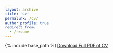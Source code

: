 ```yaml
---
layout: archive
title: "CV"
permalink: /cv/
author_profile: true
redirect_from:
  - /resume
---
```


{% include base_path %}
<i class="fa fa-download" aria-hidden="true"></i> [ Download Full PDF of CV](http://prassi07.github.io/files/PrasannaSriganesh_CV.pdf)

<!-- <object data="http://prassi07.github.io/files/PrasannaSriganesh_CV.pdf" type="application/pdf" width="700px" height="700px">
    <embed src="http://prassi07.github.io/files/PrasannaSriganesh_CV.pdf">
        <p>This browser does not support PDFs. Please download the PDF to view it: <a href="http://prassi07.github.io/files/PrasannaSriganesh_CV.pdf">Download PDF</a>.</p>
    </embed>
</object> -->

<!-- Education
======
* B.Tech, PES University, Bengaluru, India
  * Electronics and Communication Engineering (Major)
  * Computer Science Engineering (Minor)

Research Experience
======
* Summer 2018 : Research Mentor, Microsoft Innovation Lab, PES University
  * Guided two teams of interns in the field of mobile robotics
  * A robot which can predict the trajectory of a ball thrown towards it and catch it using an arm built. A third-person camera is used as input
  * A Visual slam which labels objects while mapping is done to capture more labelled map information for navigation purposes
* Summer 2017 : Research Intern, Microsoft Innovation Lab, PES University
  * Built a mobile robot, 'Explodroid' equipped with the Xbox Kinect Camera and an Intel NUC as the processor
  * Peform Slam using the gmapping package and navigate autonomously using the Adaptive Monte-Carlo Localization Technique
  
Publications
======
  <ul>{% for post in site.publications reversed %}
    {% include archive-single-cv.html %}
  {% endfor %}</ul>
   -->

